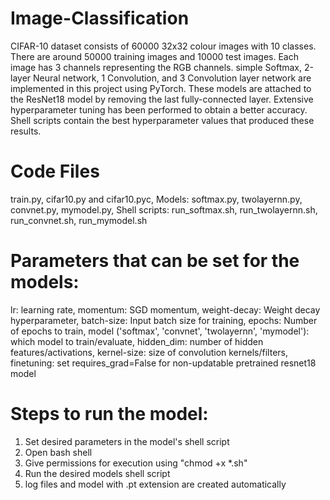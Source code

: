 # Image-Classification

CIFAR-10 dataset consists of 60000 32x32 colour images with 10 classes. There are around 50000 training images and 10000 test images. Each image has 3 channels representing the RGB channels. simple Softmax, 2-layer Neural network, 1 Convolution, and 3 Convolution layer network are implemented in this project using PyTorch. These models are attached to the ResNet18 model by removing the last fully-connected layer. Extensive hyperparameter tuning has been performed to obtain a better accuracy. Shell scripts contain the best hyperparameter values that produced these results.

# Code Files
train.py, cifar10.py and cifar10.pyc, Models: softmax.py, twolayernn.py, convnet.py, mymodel.py, Shell scripts: run_softmax.sh, run_twolayernn.sh, run_convnet.sh, run_mymodel.sh

# Parameters that can be set for the models:
lr: learning rate, momentum: SGD momentum, weight-decay: Weight decay hyperparameter, batch-size: Input batch size for training, epochs: Number of epochs to train, model ('softmax', 'convnet', 'twolayernn', 'mymodel'): which model to train/evaluate, hidden_dim: number of hidden features/activations, kernel-size: size of convolution kernels/filters, finetuning: set requires_grad=False for non-updatable pretrained resnet18 model

# Steps to run the model:
1) Set desired parameters in the model's shell script
2) Open bash shell
3) Give permissions for execution using "chmod +x *.sh" 
4) Run the desired models shell script
5) log files and model with .pt extension are created automatically 
